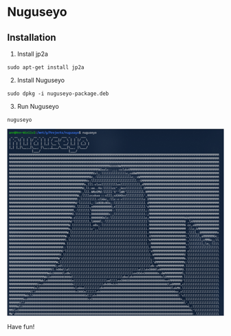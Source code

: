 # Nuguseyo

## Installation

1. Install jp2a
```
sudo apt-get install jp2a
```

2. Install Nuguseyo
```
sudo dpkg -i nuguseyo-package.deb
```

3. Run Nuguseyo
```
nuguseyo
```

![App screenshot](./docs/static/screenshot.png)

Have fun!
